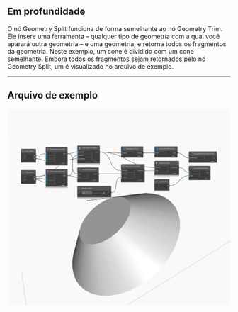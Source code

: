 ## Em profundidade
O nó Geometry Split funciona de forma semelhante ao nó Geometry Trim. Ele insere uma ferramenta – qualquer tipo de geometria com a qual você aparará outra geometria – e uma geometria, e retorna todos os fragmentos da geometria. Neste exemplo, um cone é dividido com um cone semelhante. Embora todos os fragmentos sejam retornados pelo nó Geometry Split, um é visualizado no arquivo de exemplo.
___
## Arquivo de exemplo

![Split](./Autodesk.DesignScript.Geometry.Geometry.Split_img.jpg)

